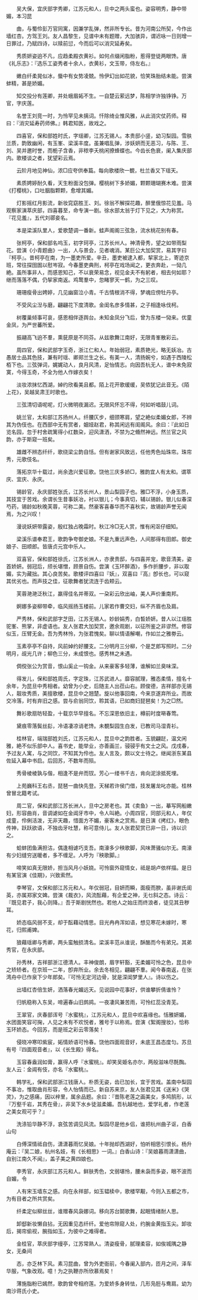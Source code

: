 <!-- { "loadSidebar": true } -->
　　吴大保，宜庆部字秀卿，江苏元和人，旦中之两头蛮也。姿容明秀，静中带媚，本习昆

　　曲，与蜀伶彭万官同寓，因兼学乱弹，然非所专长。昔为河南公所契，今作出墙红杏。方驾王刘。友人昌黎生，见谱中未有题赠，大加骇异，谓迟咏一日则增一日罪过，乃赋四诗，以赎前愆，今而后可以消灾延寿矣。

　　秀质妍姿逈不凡，应趋柔殿衣黄衫。如何点缀闲脂粉，惹得登徒两眼馋。唐《礼乐志》：『选乐工姿秀者十余人，衣黄衫，文玉带，侍左右。』

　　嫩白纤柔晃似冰，蜃中有女势凌兢。怜伊幻出如花貌，恰笑珠胎结未能。尝演蚌精，甚是娇媚。

　　知交投分有莲卿，并处蛾眉妬不生。一自楚云萦远梦，陈相学许独铮铮。万官，字庆莲。

　　名誉王刘竞一时，为怜罕见未摛词。忏除绮业惟风雅，从此消灾仗药师。释曰：『消灾延寿药师佛。』韩君知医，故戏之。

　　四喜官，保和部姓时氏，字瑶卿，江苏无锡人。本贵邸小竖，幼习梨园。雪肤兰质，韵致幽闲，有玉峯、梁溪丰度。虽兼唱乱弹，涉妖妍而无恶习，与陈、王、刘、吴并邀时誉，而栀子含香，非秾李夭桃闲撩蜂蝶也。今齿长色衰，阑入集庆部内。歌楼谈之者，犹望彩云焉。

　　云阶月地见神仙，浓□应夸供奉篇。每向歌楼欣一覩，杜兰香又下瑶天。

　　素质娉婷耐久看，天生粉面没包弹。樱桃树下多娇媚，颗颗珊瑚赛木难。尝演《打樱桃》，口吐胭脂颗颗，愈增其媚。

　　灯影摇红月影流，新妆窕窈胜王、刘。徐翁不解探花趣，醉里俄惊花见羞。马观察家演萃庆部，四喜暮至，命专演一剧。徐水部太翁于灯下见之，大为称赏。『花见羞』，五代刘鄩妾名。

　　本是梁溪队里人，爱歌楚调一番新。蛙声阁阁三弦急，流水桃花别有春。

　　张柯亭，保和部名呜玉，初字珂亭，江苏长州人。神清骨秀，望之如带雨梨花。尝演《小青题曲》一出，人与景会，见者魂消。某巨公大加契赏，易其字曰『柯亭』。昔柯亭在南，为一墨吏所爱。辛丑，墨吏被逮入都，挈家北上，寄迹京班，常往探囹圄以慰岑寂。今春墨吏典刑，柯亭在戏场闻之，更衣奔赴，一恸几絶。虽所事非人，而感恩知己，不以衰荣易念，视见金夫不有躬者，相去何如耶？继而落落不偶，仍挈家南返。鸡鹜羣中，忽睹寥天一鹤，为之三叹。

　　珊珊瘦骨出娉婷，几见幽窗泣小青。千古情根消不得，梦魂应傍牡丹亭。

　　不受风尘湼与磨，翩翩花下度清歌。金闺名彦多情甚，之子相逢咏伐柯。

　　树覆巢倾事可哀，感恩相伴逐舆台。未知金凤分飞后，曾为东楼一恸来。优童金凤，为严世蕃所爱。

　　振翮高飞逈不羣，熏莸原是不同芬。从兹歌舞江南好，无限青峯散彩云。

　　周四官，保和武部字玉奇，浙江仁和人。年始弱冠，素质艳光，略无妖冶。古愚居士品其色技，兼有时瑶、卿郑兰生之长。有美一人，清扬婉兮，如遇于西陵松栢下也。三弦弹词，娓娓动人，良月风清，足怡情志。向因吾杭无人，谱中未免寂寞，今得玉奇，不全为他人作嫁衣矣！

　　淡妆浓抹忆西湖，婥约欣看美且都。陌上花开歌缓缓，吴侬犹记此音无。《陌上花》，吴越吴肃王时歌也。

　　三弦清切语呢呢，灯火微明夜漏迟。无限风怀忘不得，何如听唱鼓儿词。

　　姚兰官，太和部江苏扬州人。纤腰仄步，细颈寒肩，望之絶似柔媚女郎，不辨其为伪伎也。在西部中无有赏者，姻娅赵君，称其闲远有闺阁风。余曰：『此如日览名园，忽于村舍疏篱得小红数朶，迎风潇洒，不禁为之翛然神远。然兰官之风韵，亦于斯窥一班矣。

　　雄雌不辨态纤纤，歌绕梁尘韵自恬。但有谢家风致远，任他秀色灿珠帘。珠帘秀，元歌伎名。

　　落拓京华十载过，尚余逸兴爱征歌。饶他三庆多娇□，雅韵宜人有太和。谓萃庆、宜庆、永庆。

　　锡龄官，永庆部姓张氏，江苏长州人，景山梨园子也。雅□不浮，小身玉质，其技宜于苦戏。余谓长生昔事妖冶，衬以银儿；今事真切，辅以锡龄。银儿似春深芍药，锡龄如秋晚芙蓉，可称二美。然豪客喜春华而不喜秋实，故锡龄声誉无闻焉，为之兴叹！

　　漫说妖妍带露姿，殷红独占晚霜时。秋江冷□无人赏，惟有闲沤仔细知。

　　梁溪乐谱奉君王，歌韵争夸御史娘。不是九重远声色，人间那得有田郎。御史娘子、田顺郎。皆唐贞元宫中乐人。

　　双喜官，保和部姓徐氏，江苏长洲人，亦隶贵邸，与四喜并宠，歌音清美，姿首娇妍。弱冠后，颀长堪憎，顾景自伤。尝演《玉环醉酒》，多作折腰步，非以取媚，实为藏拙。其心良苦矣。歌楼评四喜曰『妖』，双喜曰『高』卽长也，可以窥其优劣也。而声技之佳，征歌舞者犹流连于齿颊云。

　　芙蓉滟滟泛秋江，羸得佳名并蒂双。一朶彩云欣出岫，美人声价重南邦。

　　婀娜多姿柳带牵，临风摇扬玉楼前。儿家若作曹交妇，纵不齐眉也及肩。

　　严秀林，保和武部字芝田，江苏无锡人。妙龄娟秀，白晳娇妍。昔人以江瑶胜驼峯、熊掌，非虚语也。友人张君大加契赏，邀余观剧，以征所鉴之非谬然。修容似玉，压臂无金。吾为秀林怜，为张君愧矣。聊以情语解嘲，作如兰之雅劵云。

　　玉素亭亭不自持，风前婥约好腰支。二分明月三分柳，个是芝郎写照时。二分明月，觇光几许；柳色三分，未成恨也。感秀林之未遇。

　　倜傥张公为赏音，恨山奚止一钩金。从来豪客多轻薄，谁解如兰臭味深。

　　得发儿，保和部姓周氏，字定珠，江苏武进人。靡容腻理，雅态柔情，擅名十余年，为昆旦中秀相者。幼曾为小史，后随主人出莅山右。顾俊德，吉祥部亦无锡人，靓妆秀质，美擅歌楼，昆旦中之翘楚。旋以他事回南，今来京遂弃所业。而故交冷落，时有弃旧之感。尝与俞翁同饮，聆其语，已如商妇琵琶矣！为之□然。

　　舞衫歌扇昉轻盈，十载京华早擅名。不忘深恩依旧主，樽前时度啭春莺。

　　黛痕零落鬓丝髟，冷语凄凉诮老馋。未覩梨园生白发，已教司马湿青衫。

　　桂林官，端瑞部姓刘氏，江苏元和人，昆旦中之韵胜者。玉貌翩跹，温文闲雅，絶不似乐部中人。喜书史，能举业，亦善画兰，骎骎乎有文士之风。戊戌春，予过友人寓，与之同饮，不知其为伶也。友人言及，颇以文士待之。继闻浙东某县佐延入幕中书启。后回苏，不数年而殒。

　　秀骨棱棱孰与偕，相逢不是弁而钗。芳心一缕书千古，肯向泥涂抵死埋。

　　上苑巍科王右丞，琵琶一曲快先登。天梯若许侯门借，技发屠龙叱亦能。桂林曾冒北籍考试。

　　周二官，保和武部江苏长洲人，旦中之房老也。其《卖鱼》一出，摹写网船嫩妇，形容曲肖，音调谑如在金阊牙市中，令人叫絶。小周四官，同部元和人，年仅成童，伶俐活泼，无非天趣，惜面方不媚，豪客未之赏焉。是日演《拷红》，眼色传神，跃跃欲语，不独齿牙吐慧，称可意侍儿。友人张君契赏已非一日，诗以识之。

　　蛤蚌团鱼满担沽，偶逢相谑巧支吾。南濠多少秧歌脚，风味萧骚似尔无。南濠有少妇缝穷送暖者，多不缠足。人呼为『秧歌脚。』

　　啼笑如真无限娇，担当风月小妖娆。可怜窗外窥情女，祗是胡卢依样描。是日有某官演《佳期》，兴致索然。

　　李琴官，文保和部江苏元和人。年仅弱冠，目妍而瞬，面瘦而腴，虽非谢氏闺英，亦属郑家文婢。尝演《裁衣》，风流酝藉，有企爱之神，无乜斜之态。诗云：『既见君子，我心则降。』吾于斯剧恍然也。若他人之始庄而终浪者，徒见其丑秽耳。

　　娇态临风弱不支，却于酝藉动情思。目光冉冉浑如语，想见寒花未嫁时，寒花，归熙甫婢。

　　狼藉瑶卿与秀卿，两头蛮触损清名。梁溪丰范从谁说，酥酪而今有弟兄。其弟秀官，在永庆部。

　　孙秀林，吉祥部浙江德清人。丰神俊朗，眉字轩豁，无柔媚可怜之色，昆旦中之矫矫者。在京班一二年，卽弃所业。余去冬相见，翩翩不羣。闻今春南返，在张湾舟中已作泉下少年郎矣。『可怜无定河边骨，犹是深闺梦里人』。诗以伤之。

　　出墙红杏倍生妍，洒落春光媚远天。见说园中花事好，供谁攀折倩谁怜？

　　归帆稳称入东吴，啼遍春山旧鹧鸪。一夜凄风兼苦雨，可怜红蕊没青芜。

　　王翠官，庆春部诨号『水蜜桃』，江苏元和人，昆旦中欢喜缘也。恬雅妍媚，水团面笑容可掬，人见之未有不欢悦者，雅号于以称焉。尝演《絮阁搜妆》，恰称玉环娇态。今回苏，而是班之彩云零落矣！

　　侵晓冲寒叩紫宸，妬情娇语可怜春。饶他四面观音好，未底王昌态度匀。苏旦有号『四面观音者』，以《长生殿》得名。

　　玉容春盎润如膏，赢得人呼『水蜜桃』。却笑吴姫名亦尔，两般滋味尽酕醄。友人云：金阊有伎，亦名『水蜜桃』。

　　韩学礼，保和武部浙江钱唐人。朴质无姿，齿已加长，宜于苦戏。盖南中梨园不事冶，惟取曲肖形容，令人怡情而已。新自苏来京，友人张君见其《送米》《哭灵》，为之感痛，因以梓里，属余品题。余曰：『昔陈老莲之画美女，多鸠鹄形，以『万壑千岩，其秀在骨』，非吴下水乡徒滋柔媚。吾杭越地也，爱学礼者，作老莲之美女观可乎？』

　　洗涤铅华静不浮，哀弦苦调见风流。梨园尽是他乡侣，谁把杭州曲子讴，白香山句

　　白傅深情祗自伤，潇潇暮雨忆吴娘。十年抛却西湖好，怕听相思引恨长。杨升庵云：『吴二娘，杭州名妓，有《长相思》一词。』白香山诗：『吴娘暮雨潇潇曲，自别江南久不闻』，盖子美之黄四娘也。

　　李秀官，永庆部江苏元和人。鲜肤秀色，文弱堪怜，腰未袅而多姿，眼不波而自媚，令

　　人有宋玉墙东之感。向在永祥部，如玉韫椟中，歌楼罕觏，今则入五都之市，为有目者之所共赏矣。

　　纤柔定似柳丝丝，谁赠春风袅娜词。移向苏台鬬歌舞，起眠情绪耐人思。

　　卸郄新妆懒自拈，无因重见态纤纤。爱他帘隙窥人处，约腕金黄指玉尖。卸妆后，揭帘偷视，腕指如玉，为彼中之难得者。

　　金桂官，萃庆部字缦亭，江苏常熟人。清姿瘦骨，腻理柔容，如俟城隅之静女，无桑间

　　态，亦乏林下风。素习昆曲，曾为外吏衙前，今春阑入部内，匝月之间，泽车华服，气象改观。噫！为之执鞭亦所欣慕焉矣！

　　薄施脂粉已嫣然，歌韵曾夸相府莲。为爱娇多身转怯，几形凫脰与鸯肩。幼为南沙蒋氏小史。

